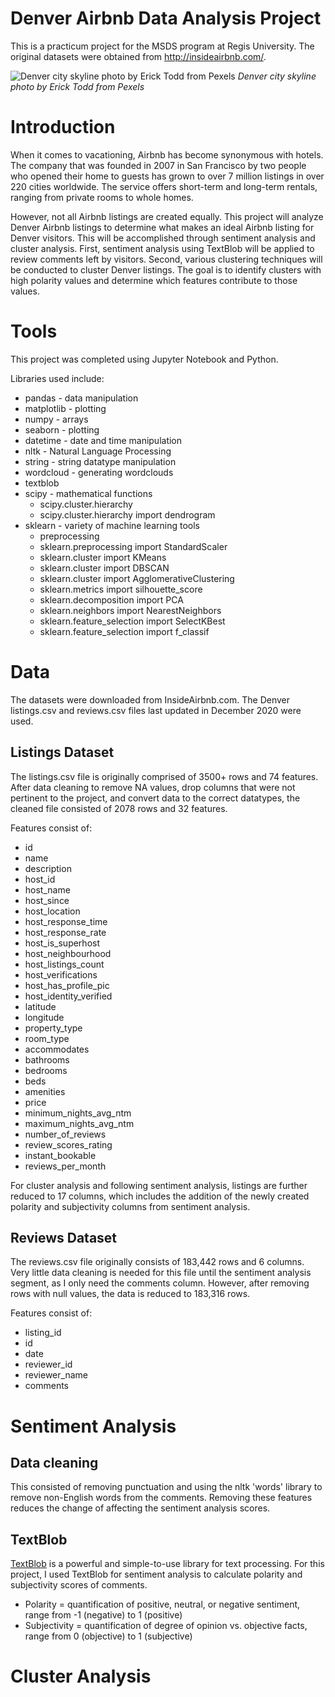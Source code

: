 # Denver Airbnb Data Analysis Project
This is a practicum project for the MSDS program at Regis University. The original datasets were obtained from http://insideairbnb.com/.

![Denver city skyline photo by Erick Todd from Pexels](https://github.com/tsgruman/regis-practicum-denver-airbnb/blob/assets/pexels-erick-todd-6034694.jpg)
*Denver city skyline photo by Erick Todd from Pexels*

# Introduction
When it comes to vacationing, Airbnb has become synonymous with hotels. The company that was founded in 2007 in San Francisco by two people who opened their home to guests has grown to over 7 million listings in over 220 cities worldwide. The service offers short-term and long-term rentals, ranging from private rooms to whole homes. 

However, not all Airbnb listings are created equally. This project will analyze Denver Airbnb listings to determine what makes an ideal Airbnb listing for Denver visitors. This will be accomplished through sentiment analysis and cluster analysis. First, sentiment analysis using TextBlob will be applied to review comments left by visitors. Second, various clustering techniques will be conducted to cluster Denver listings. The goal is to identify clusters with high polarity values and determine which features contribute to those values.

# Tools
This project was completed using Jupyter Notebook and Python. 

Libraries used include:
* pandas - data manipulation
* matplotlib - plotting
* numpy - arrays
* seaborn - plotting
* datetime - date and time manipulation
* nltk - Natural Language Processing
* string - string datatype manipulation
* wordcloud - generating wordclouds
* textblob
* scipy - mathematical functions
  * scipy.cluster.hierarchy
  * scipy.cluster.hierarchy import dendrogram
* sklearn - variety of machine learning tools
  * preprocessing
  * sklearn.preprocessing import StandardScaler
  * sklearn.cluster import KMeans
  * sklearn.cluster import DBSCAN
  * sklearn.cluster import AgglomerativeClustering
  * sklearn.metrics import silhouette_score
  * sklearn.decomposition import PCA
  * sklearn.neighbors import NearestNeighbors
  * sklearn.feature_selection import SelectKBest
  * sklearn.feature_selection import f_classif

# Data
The datasets were downloaded from InsideAirbnb.com. The Denver listings.csv and reviews.csv files last updated in December 2020 were used. 

## Listings Dataset
The listings.csv file is originally comprised of 3500+ rows and 74 features. After data cleaning to remove NA values, drop columns that were not pertinent to the project, and convert data to the correct datatypes, the cleaned file consisted of 2078 rows and 32 features. 

Features consist of:
* id
* name
* description
* host_id
* host_name
* host_since
* host_location
* host_response_time
* host_response_rate
* host_is_superhost
* host_neighbourhood
* host_listings_count
* host_verifications
* host_has_profile_pic
* host_identity_verified
* latitude
* longitude
* property_type
* room_type
* accommodates
* bathrooms
* bedrooms
* beds
* amenities
* price
* minimum_nights_avg_ntm
* maximum_nights_avg_ntm
* number_of_reviews
* review_scores_rating
* instant_bookable
* reviews_per_month

For cluster analysis and following sentiment analysis, listings are further reduced to 17 columns, which includes the addition of the newly created polarity and subjectivity columns from sentiment analysis.

## Reviews Dataset
The reviews.csv file originally consists of 183,442 rows and 6 columns. Very little data cleaning is needed for this file until the sentiment analysis segment, as I only need the comments column. However, after removing rows with null values, the data is reduced to 183,316 rows.

Features consist of:
* listing_id
* id
* date
* reviewer_id
* reviewer_name
* comments

# Sentiment Analysis
## Data cleaning

This consisted of removing punctuation and using the nltk 'words' library to remove non-English words from the comments. Removing these features reduces the change of affecting the sentiment analysis scores.

## TextBlob
[TextBlob](https://textblob.readthedocs.io/en/dev/) is a powerful and simple-to-use library for text processing. For this project, I used TextBlob for sentiment analysis to calculate polarity and subjectivity scores of comments. 

* Polarity = quantification of positive, neutral, or negative sentiment, range from -1 (negative) to 1 (positive)
* Subjectivity = quantification of degree of opinion vs. objective facts, range from 0 (objective) to 1 (subjective)



# Cluster Analysis
